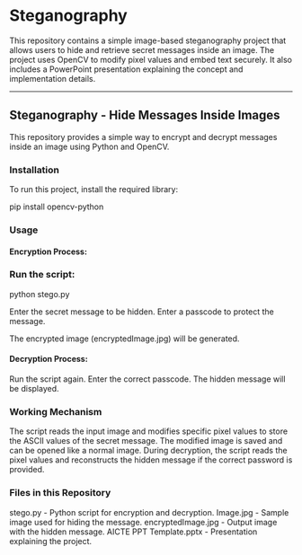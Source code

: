 # Steganography
This repository contains a simple image-based steganography project that allows users to hide and retrieve secret messages inside an image. The project uses OpenCV to modify pixel values and embed text securely. It also includes a PowerPoint presentation explaining the concept and implementation details.

-------------------------------------------------------------------------------------------------------------------------------------------


## Steganography - Hide Messages Inside Images
This repository provides a simple way to encrypt and decrypt messages inside an image using Python and OpenCV.

### Installation
To run this project, install the required library:

pip install opencv-python

### Usage

#### Encryption Process:

### Run the script:
python stego.py

Enter the secret message to be hidden.
Enter a passcode to protect the message.

The encrypted image (encryptedImage.jpg) will be generated.

#### Decryption Process:

Run the script again.
Enter the correct passcode.
The hidden message will be displayed.

### Working Mechanism 

The script reads the input image and modifies specific pixel values to store the ASCII values of the secret message.
The modified image is saved and can be opened like a normal image.
During decryption, the script reads the pixel values and reconstructs the hidden message if the correct password is provided.

### Files in this Repository
stego.py - Python script for encryption and decryption.
Image.jpg - Sample image used for hiding the message.
encryptedImage.jpg - Output image with the hidden message.
AICTE PPT Template.pptx - Presentation explaining the project.
